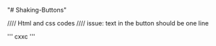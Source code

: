 "# Shaking-Buttons" 


//// Html and css codes 
//// issue: text in the button should be one line

'''
cxxc
'''

